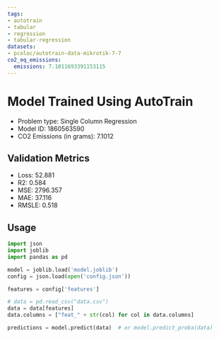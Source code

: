 ```yaml
---
tags:
- autotrain
- tabular
- regression
- tabular-regression
datasets:
- pcoloc/autotrain-data-mikrotik-7-7
co2_eq_emissions:
  emissions: 7.1011693391153115
---
```


# Model Trained Using AutoTrain

- Problem type: Single Column Regression
- Model ID: 1860563590
- CO2 Emissions (in grams): 7.1012

## Validation Metrics

- Loss: 52.881
- R2: 0.584
- MSE: 2796.357
- MAE: 37.116
- RMSLE: 0.518

## Usage

```python
import json
import joblib
import pandas as pd

model = joblib.load('model.joblib')
config = json.load(open('config.json'))

features = config['features']

# data = pd.read_csv("data.csv")
data = data[features]
data.columns = ["feat_" + str(col) for col in data.columns]

predictions = model.predict(data)  # or model.predict_proba(data)

```
